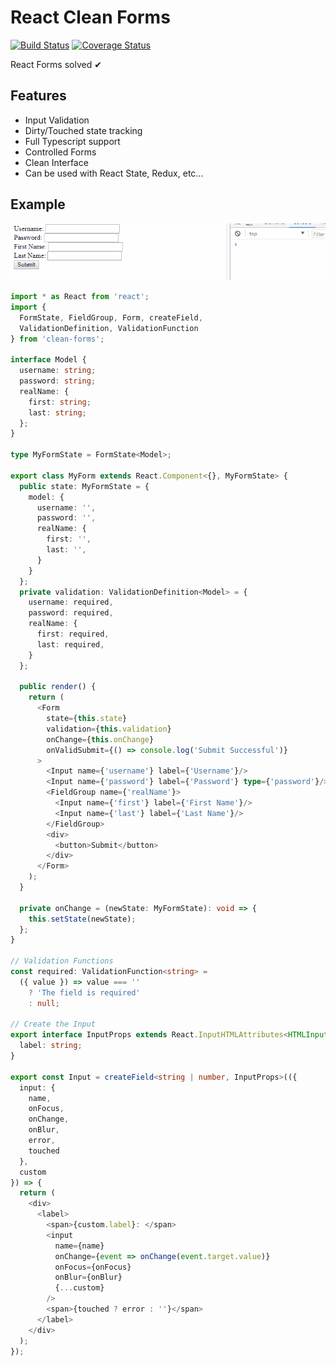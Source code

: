 # React Clean Forms

[![Build Status](https://travis-ci.org/TobiasWalle/clean-forms.svg?branch=master)](https://travis-ci.org/TobiasWalle/clean-forms)
[![Coverage Status](https://coveralls.io/repos/github/TobiasWalle/clean-forms/badge.svg?branch=master)](https://coveralls.io/github/TobiasWalle/clean-forms?branch=master)

React Forms solved ✔

## Features

* Input Validation
* Dirty/Touched state tracking
* Full Typescript support
* Controlled Forms
* Clean Interface
* Can be used with React State, Redux, etc...

## Example

![Example](media/example.gif)

```typescript
import * as React from 'react';
import {
  FormState, FieldGroup, Form, createField,
  ValidationDefinition, ValidationFunction
} from 'clean-forms';

interface Model {
  username: string;
  password: string;
  realName: {
    first: string;
    last: string;
  };
}

type MyFormState = FormState<Model>;

export class MyForm extends React.Component<{}, MyFormState> {
  public state: MyFormState = {
    model: {
      username: '',
      password: '',
      realName: {
        first: '',
        last: '',
      }
    }
  };
  private validation: ValidationDefinition<Model> = {
    username: required,
    password: required,
    realName: {
      first: required,
      last: required,
    }
  };

  public render() {
    return (
      <Form
        state={this.state}
        validation={this.validation}
        onChange={this.onChange}
        onValidSubmit={() => console.log('Submit Successful')}
      >
        <Input name={'username'} label={'Username'}/>
        <Input name={'password'} label={'Password'} type={'password'}/>
        <FieldGroup name={'realName'}>
          <Input name={'first'} label={'First Name'}/>
          <Input name={'last'} label={'Last Name'}/>
        </FieldGroup>
        <div>
          <button>Submit</button>
        </div>
      </Form>
    );
  }

  private onChange = (newState: MyFormState): void => {
    this.setState(newState);
  };
}

// Validation Functions
const required: ValidationFunction<string> =
  ({ value }) => value === ''
    ? 'The field is required'
    : null;

// Create the Input
export interface InputProps extends React.InputHTMLAttributes<HTMLInputElement> {
  label: string;
}

export const Input = createField<string | number, InputProps>(({
  input: {
    name,
    onFocus,
    onChange,
    onBlur,
    error,
    touched
  },
  custom
}) => {
  return (
    <div>
      <label>
        <span>{custom.label}: </span>
        <input
          name={name}
          onChange={event => onChange(event.target.value)}
          onFocus={onFocus}
          onBlur={onBlur}
          {...custom}
        />
        <span>{touched ? error : ''}</span>
      </label>
    </div>
  );
});

```

